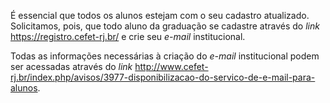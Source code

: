 É essencial que todos os alunos estejam com o seu cadastro atualizado. Solicitamos, pois, que todo aluno da graduação se cadastre através do *link* https://registro.cefet-rj.br/ e crie seu *e-mail* institucional.

Todas as informações necessárias à criação do *e-mail* institucional podem ser acessadas através do *link* http://www.cefet-rj.br/index.php/avisos/3977-disponibilizacao-do-servico-de-e-mail-para-alunos.
